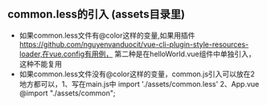 ## common.less的引入 (assets目录里)
- 如果common.less文件有@color这样的变量,如果用插件 https://github.com/nguyenvanduocit/vue-cli-plugin-style-resources-loader,在vue.config有用例， 第二种是在helloWorld.vue组件中单独引入，这种不能复用
- 如果common.less文件没有@color这样的变量，common.js引入可以放在2地方都可以，1、写在main.js中 import './assets/common.less' 2、App.vue @import "./assets/common";
